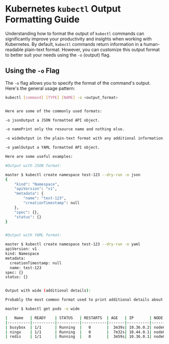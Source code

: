# Kubernetes `kubectl` Output Formatting Guide

Understanding how to format the output of `kubectl` commands can significantly improve your productivity and insights when working with Kubernetes. By default, `kubectl` commands return information in a human-readable plain-text format. However, you can customize this output format to better suit your needs using the `-o` (output) flag.

## Using the `-o` Flag

The `-o` flag allows you to specify the format of the command's output. Here's the general usage pattern:

```bash
kubectl [command] [TYPE] [NAME] -o <output_format>


Here are some of the commonly used formats:

-o jsonOutput a JSON formatted API object.

-o namePrint only the resource name and nothing else.

-o wideOutput in the plain-text format with any additional information.

-o yamlOutput a YAML formatted API object.

Here are some useful examples:

#Output with JSON format:

master $ kubectl create namespace test-123 --dry-run -o json
{
    "kind": "Namespace",
    "apiVersion": "v1",
    "metadata": {
        "name": "test-123",
        "creationTimestamp": null
    },
    "spec": {},
    "status": {}
}


#Output with YAML format:

master $ kubectl create namespace test-123 --dry-run -o yaml
apiVersion: v1
kind: Namespace
metadata:
  creationTimestamp: null
  name: test-123
spec: {}
status: {}


Output with wide (additional details):

Probably the most common format used to print additional details about the object:

master $ kubectl get pods -o wide

|   Name   | READY    | STATUS   | RESTARTS  | AGE   | IP       | NODE  | 
|----------|----------|----------|-----------|-------|----------|-------|
| busybox  | 1/1      | Running  |   0       |  3m39s| 10.36.0.2| node01| 
| ningx    | 1/1      | Running  |   0       |  7m32s| 10.44.0.1| node03|
| redis    | 1/1      | Running  |   0       |  3m59s| 10.36.0.1| node01|


